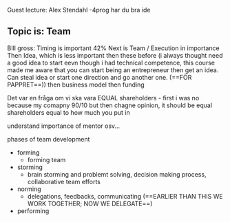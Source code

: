 
Guest lecture: Alex Stendahl -4prog har du bra ide

## Topic is: Team

BIll gross:
Timing is important 42%
Next is Team / Execution in importance
Then Idea, which is less important then these before (i always thought need a good idea to start eevn though i had technical competence, this course made me aware that you can start being an entrepreneur then get an idea. Can steal idea or start one direction and go another one.  (==FÖR PAPPRET==))
then business model
then funding


Det var en fråga om vi ska vara EQUAL shareholders - first i was no because my comapny 90/10 but then chagne opinion, it should be equal shareholders equal to how much you put in


understand importance of mentor osv...

phases of team development

- forming
	- forming team
- storming
	- brain storming and problemt solving, decision making process, collaborative team efforts
- norming
	- delegations, feedbacks, communicating (==EARLIER THAN THIS WE WORK TOGETHER; NOW WE DELEGATE==)
- performing




